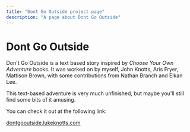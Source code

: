 ```yaml
---
title: "Dont Go Outside project page"
description: "A page about Dont Go Outside"
---
```


# Dont Go Outside

Don't Go Outside is a text based story inspired by <i>Choose Your Own Adventure</i> books. It was worked on by myself, John Knotts, Aris Fryer, Mattison Brown, with some contributions from Nathan Branch and Elkan Lee.

This text-based adventure is very much unfinished, but maybe you'll still find some bits of it amusing.

You can check it out at the following link:

<a href="https://dontgooutside.lukeknotts.com">dontgooutside.lukeknotts.com</a>
